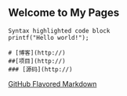 ## Welcome to My Pages

```
Syntax highlighted code block
printf("Hello world!");

# [博客](http://)
##[项目](http://)
### [源码](http://)
```
 [GitHub Flavored Markdown](https://guides.github.com/features/mastering-markdown/)
